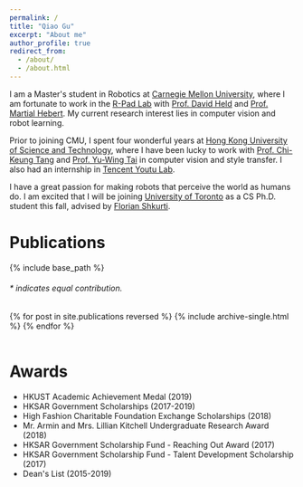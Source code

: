 ```yaml
---
permalink: /
title: "Qiao Gu"
excerpt: "About me"
author_profile: true
redirect_from: 
  - /about/
  - /about.html
---
```


I am a Master's student in Robotics at [Carnegie Mellon University](https://www.ri.cmu.edu/), where I am fortunate to work in the [R-Pad Lab](https://r-pad.github.io/) with [Prof. David Held](https://davheld.github.io/) and [Prof. Martial Hebert](http://www.cs.cmu.edu/~hebert/). My current research interest lies in computer vision and robot learning. 

Prior to joining CMU, I spent four wonderful years at [Hong Kong University of Science and Technology](https://www.ust.hk/home), where I have been lucky to work with [Prof. Chi-Keung Tang](http://www.cs.ust.hk/~cktang/bio-sketch-review.htm) and [Prof. Yu-Wing Tai](https://www.cse.ust.hk/admin/people/faculty/profile/yuwing) in computer vision and style transfer. I also had an internship in [Tencent Youtu Lab](https://open.youtu.qq.com/#/open). 

I have a great passion for making robots that perceive the world as humans do. I am excited that I will be joining [University of Toronto](https://web.cs.toronto.edu/) as a CS Ph.D. student this fall, advised by [Florian Shkurti](http://www.cs.toronto.edu/~florian/). 

# Publications 

{% include base_path %}

<h6>* indicates equal contribution. </h6>

<table style="width:100%;border:0px;border-spacing:0px;border-collapse:separate;margin-right:auto;margin-left:auto;">
<tbody>
  {% for post in site.publications reversed %}
    {% include archive-single.html %}
  {% endfor %}
</tbody>
</table>

# Awards

* HKUST Academic Achievement Medal (2019)
* HKSAR Government Scholarships (2017-2019)
* High Fashion Charitable Foundation Exchange Scholarships (2018)
* Mr. Armin and Mrs. Lillian Kitchell Undergraduate Research Award (2018)
* HKSAR Government Scholarship Fund - Reaching Out Award (2017)
* HKSAR Government Scholarship Fund - Talent Development Scholarship (2017)
* Dean's List (2015-2019)
